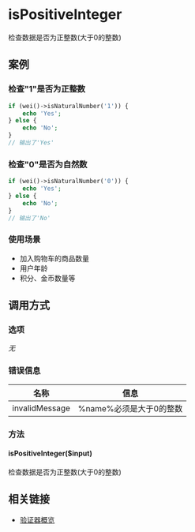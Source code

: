 isPositiveInteger
=================

检查数据是否为正整数(大于0的整数)

案例
----

### 检查"1"是否为正整数

```php
if (wei()->isNaturalNumber('1')) {
    echo 'Yes';
} else {
    echo 'No';
}
// 输出了'Yes'
```

### 检查"0"是否为自然数

```php
if (wei()->isNaturalNumber('0')) {
    echo 'Yes';
} else {
    echo 'No';
}
// 输出了'No'
```

### 使用场景

* 加入购物车的商品数量
* 用户年龄
* 积分、金币数量等

调用方式
--------

### 选项

*无*

### 错误信息

名称                       | 信息
---------------------------|------
invalidMessage             | %name%必须是大于0的整数

### 方法

#### isPositiveInteger($input)
检查数据是否为正整数(大于0的整数)

相关链接
--------

* [验证器概览](../book/validators.md)
